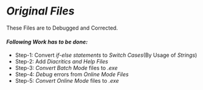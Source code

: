 # **_Original Files_**

These Files are to Debugged and Corrected.
#### **_Following Work has to be done:_**

- Step-1: Convert _if-else statements_ to _Switch Cases_(By Usage of _Strings_)
- Step-2: Add _Diacritics and Help Files_
- Step-3: _Convert Batch Mode_ files to _.exe_
- Step-4: _Debug_ errors from _Online Mode Files_
- Step-5: _Convert Online Mode_ files to _.exe_
